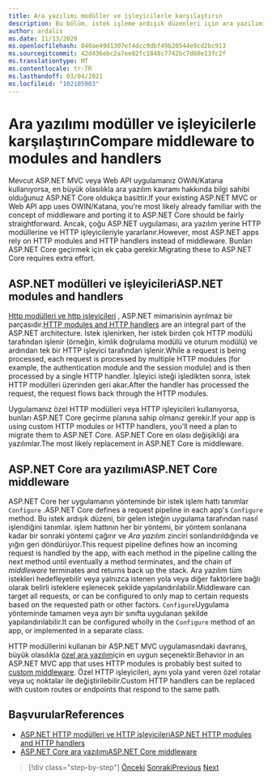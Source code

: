 ```yaml
---
title: Ara yazılımı modüller ve işleyicilerle karşılaştırın
description: Bu bölüm, istek işleme ardışık düzenleri için ara yazılımı tanımlayan ASP.NET Core uygulamalarla işleyicileri ve modülleri kullanan ASP.NET uygulamaları için yapı farklarını ele alırlar.
author: ardalis
ms.date: 11/13/2020
ms.openlocfilehash: 040ae49d1307ef4dcc9dbf49b20544e9cd2bc913
ms.sourcegitcommit: 42d436ebc2a7ee02fc1848c7742bc7d80e13fc2f
ms.translationtype: MT
ms.contentlocale: tr-TR
ms.lasthandoff: 03/04/2021
ms.locfileid: "102105903"
---
```

# <a name="compare-middleware-to-modules-and-handlers"></a><span data-ttu-id="dbfd6-103">Ara yazılımı modüller ve işleyicilerle karşılaştırın</span><span class="sxs-lookup"><span data-stu-id="dbfd6-103">Compare middleware to modules and handlers</span></span>

<span data-ttu-id="dbfd6-104">Mevcut ASP.NET MVC veya Web API uygulamanız OWıN/Katana kullanıyorsa, en büyük olasılıkla ara yazılım kavramı hakkında bilgi sahibi olduğunuz ASP.NET Core oldukça basittir.</span><span class="sxs-lookup"><span data-stu-id="dbfd6-104">If your existing ASP.NET MVC or Web API app uses OWIN/Katana, you're most likely already familiar with the concept of middleware and porting it to ASP.NET Core should be fairly straightforward.</span></span> <span data-ttu-id="dbfd6-105">Ancak, çoğu ASP.NET uygulaması, ara yazılım yerine HTTP modüllerine ve HTTP işleyicileriyle yararlanır.</span><span class="sxs-lookup"><span data-stu-id="dbfd6-105">However, most ASP.NET apps rely on HTTP modules and HTTP handlers instead of middleware.</span></span> <span data-ttu-id="dbfd6-106">Bunları ASP.NET Core geçirmek için ek çaba gerekir.</span><span class="sxs-lookup"><span data-stu-id="dbfd6-106">Migrating these to ASP.NET Core requires extra effort.</span></span>

## <a name="aspnet-modules-and-handlers"></a><span data-ttu-id="dbfd6-107">ASP.NET modülleri ve işleyicileri</span><span class="sxs-lookup"><span data-stu-id="dbfd6-107">ASP.NET modules and handlers</span></span>

<span data-ttu-id="dbfd6-108">[Http modülleri ve http işleyicileri](/troubleshoot/aspnet/http-modules-handlers) , ASP.NET mimarisinin ayrılmaz bir parçasıdır.</span><span class="sxs-lookup"><span data-stu-id="dbfd6-108">[HTTP modules and HTTP handlers](/troubleshoot/aspnet/http-modules-handlers) are an integral part of the ASP.NET architecture.</span></span> <span data-ttu-id="dbfd6-109">İstek işlenirken, her istek birden çok HTTP modülü tarafından işlenir (örneğin, kimlik doğrulama modülü ve oturum modülü) ve ardından tek bir HTTP işleyici tarafından işlenir.</span><span class="sxs-lookup"><span data-stu-id="dbfd6-109">While a request is being processed, each request is processed by multiple HTTP modules (for example, the authentication module and the session module) and is then processed by a single HTTP handler.</span></span> <span data-ttu-id="dbfd6-110">İşleyici isteği işledikten sonra, istek HTTP modülleri üzerinden geri akar.</span><span class="sxs-lookup"><span data-stu-id="dbfd6-110">After the handler has processed the request, the request flows back through the HTTP modules.</span></span>

<span data-ttu-id="dbfd6-111">Uygulamanız özel HTTP modülleri veya HTTP işleyicileri kullanıyorsa, bunları ASP.NET Core geçirme planına sahip olmanız gerekir.</span><span class="sxs-lookup"><span data-stu-id="dbfd6-111">If your app is using custom HTTP modules or HTTP handlers, you'll need a plan to migrate them to ASP.NET Core.</span></span> <span data-ttu-id="dbfd6-112">ASP.NET Core en olası değişikliği ara yazılımlar.</span><span class="sxs-lookup"><span data-stu-id="dbfd6-112">The most likely replacement in ASP.NET Core is middleware.</span></span>

## <a name="aspnet-core-middleware"></a><span data-ttu-id="dbfd6-113">ASP.NET Core ara yazılımı</span><span class="sxs-lookup"><span data-stu-id="dbfd6-113">ASP.NET Core middleware</span></span>

<span data-ttu-id="dbfd6-114">ASP.NET Core her uygulamanın yönteminde bir istek işlem hattı tanımlar `Configure` .</span><span class="sxs-lookup"><span data-stu-id="dbfd6-114">ASP.NET Core defines a request pipeline in each app's `Configure` method.</span></span> <span data-ttu-id="dbfd6-115">Bu istek ardışık düzeni, bir gelen isteğin uygulama tarafından nasıl işlendiğini tanımlar. işlem hattının her bir yöntemi, bir yöntem sonlanana kadar bir sonraki yöntemi çağırır ve *Ara yazılım* zinciri sonlandırıldığında ve yığın geri döndürüyor.</span><span class="sxs-lookup"><span data-stu-id="dbfd6-115">This request pipeline defines how an incoming request is handled by the app, with each method in the pipeline calling the next method until eventually a method terminates, and the chain of *middleware* terminates and returns back up the stack.</span></span> <span data-ttu-id="dbfd6-116">Ara yazılım tüm istekleri hedefleyebilir veya yalnızca istenen yola veya diğer faktörlere bağlı olarak belirli isteklere eşlenecek şekilde yapılandırılabilir.</span><span class="sxs-lookup"><span data-stu-id="dbfd6-116">Middleware can target all requests, or can be configured to only map to certain requests based on the requested path or other factors.</span></span> <span data-ttu-id="dbfd6-117">`Configure`Uygulama yönteminde tamamen veya ayrı bir sınıfta uygulanan şekilde yapılandırılabilir.</span><span class="sxs-lookup"><span data-stu-id="dbfd6-117">It can be configured wholly in the `Configure` method of an app, or implemented in a separate class.</span></span>

<span data-ttu-id="dbfd6-118">HTTP modüllerini kullanan bir ASP.NET MVC uygulamasındaki davranış, büyük olasılıkla [özel ara yazılım](/aspnet/core/fundamentals/middleware/?preserve-view=true&view=aspnetcore-3.1)için en uygun seçenektir.</span><span class="sxs-lookup"><span data-stu-id="dbfd6-118">Behavior in an ASP.NET MVC app that uses HTTP modules is probably best suited to [custom middleware](/aspnet/core/fundamentals/middleware/?preserve-view=true&view=aspnetcore-3.1).</span></span> <span data-ttu-id="dbfd6-119">Özel HTTP işleyicileri, aynı yola yanıt veren özel rotalar veya uç noktalar ile değiştirilebilir.</span><span class="sxs-lookup"><span data-stu-id="dbfd6-119">Custom HTTP handlers can be replaced with custom routes or endpoints that respond to the same path.</span></span>

## <a name="references"></a><span data-ttu-id="dbfd6-120">Başvurular</span><span class="sxs-lookup"><span data-stu-id="dbfd6-120">References</span></span>

- [<span data-ttu-id="dbfd6-121">ASP.NET HTTP modülleri ve HTTP işleyicileri</span><span class="sxs-lookup"><span data-stu-id="dbfd6-121">ASP.NET HTTP modules and HTTP handlers</span></span>](/troubleshoot/aspnet/http-modules-handlers)
- [<span data-ttu-id="dbfd6-122">ASP.NET Core ara yazılımı</span><span class="sxs-lookup"><span data-stu-id="dbfd6-122">ASP.NET Core middleware</span></span>](/aspnet/core/fundamentals/middleware/?preserve-view=true&view=aspnetcore-3.1)

>[!div class="step-by-step"]
><span data-ttu-id="dbfd6-123">[Önceki](dependency-injection-differences.md) 
> [Sonraki](configuration-differences.md)</span><span class="sxs-lookup"><span data-stu-id="dbfd6-123">[Previous](dependency-injection-differences.md)
[Next](configuration-differences.md)</span></span>

